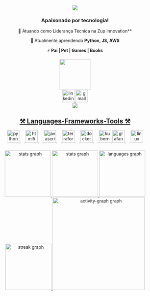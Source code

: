 <h1 align="center">
    <img src="https://readme-typing-svg.herokuapp.com/?font=Righteous&size=35&center=true&vCenter=true&width=500&height=70&duration=4000&lines=Olá!+👋;Bem-Vindo!;"/>
</h1>

<h3 align="center">Apaixonado por tecnologia!</h3>

<div align="center">
 
 🔭 Atuando como Liderança Técnica na Zup Innovation**
 
 🌱 Atualmente aprendendo **Python, JS, AWS**

⚡ **Pai | Pet | Games | Books**

 </div>
    <div align="center">
      <img height="100" src="https://i.imgur.com/yCHZdha.png"/>
    <div align="center">
      <a href="https://www.linkedin.com/in/%C3%A9berton-silva-fran%C3%A7a-b50342a8/" target="_blank">
      <img src="https://img.shields.io/static/v1?message=LinkedIn&logo=linkedin&label=&color=0077B5&logoColor=white&labelColor=&style=for-the-badge" height="40" alt="linkedin logo"  />
      </a>
    <a href="mailto:contato@ebertonsf@gmail.com" target="_blank">
     <img src="https://img.shields.io/static/v1?message=Gmail&logo=gmail&label=&color=D14836&logoColor=white&labelColor=&style=for-the-badge" height="40" alt="gmail logo"  />
      
</div>

<div align="center">
  <img src="https://visitor-badge.laobi.icu/badge?page_id=ebertonfranca.ebertonfranca&"  />
</div>

<div align="center">
<h2 align="center">⚒️ Languages-Frameworks-Tools ⚒️</h2>
  <img src="https://cdn.jsdelivr.net/gh/devicons/devicon/icons/python/python-original.svg" height="40" alt="python logo"  />
  <img width="12" />
  <img src="https://cdn.jsdelivr.net/gh/devicons/devicon/icons/html5/html5-original.svg" height="40" alt="html5 logo"  />
  <img width="12" />
  <img src="https://cdn.jsdelivr.net/gh/devicons/devicon/icons/javascript/javascript-original.svg" height="40" alt="javascript logo"  />
  <img width="12" />
  <img src="https://cdn.jsdelivr.net/gh/devicons/devicon/icons/terraform/terraform-original.svg" height="40" alt="terraform logo"  />
  <img width="12" />
  <img src="https://cdn.jsdelivr.net/gh/devicons/devicon/icons/docker/docker-original.svg" height="40" alt="docker logo"  />
  <img width="12" />
  <img src="https://cdn.jsdelivr.net/gh/devicons/devicon/icons/kubernetes/kubernetes-plain.svg" height="40" alt="kubernetes logo"  />
  <img src="https://cdn.jsdelivr.net/gh/devicons/devicon/icons/grafana/grafana-original.svg" height="40" alt="grafana logo"  />
  <img width="12" />
  <img src="https://cdn.jsdelivr.net/gh/devicons/devicon/icons/linux/linux-original.svg" height="40" alt="linux logo"  />
</div>

###

<div align="center">
  <img src="https://github-readme-stats.vercel.app/api?username=ebertonfranca&hide_title=false&hide_rank=true&show_icons=true&include_all_commits=true&count_private=true&disable_animations=false&theme=vue-dark&locale=en&hide_border=false&order=1" height="150" alt="stats graph"  />
  <img src="https://github-readme-stats.vercel.app/api?username=ebertonfranca&hide_title=false&hide_rank=false&show_icons=true&include_all_commits=true&count_private=true&disable_animations=false&theme=prussian&locale=en&hide_border=false&order=1" height="150" alt="stats graph"  />
  <img src="https://github-readme-stats.vercel.app/api/top-langs?username=ebertonfranca&locale=en&hide_title=false&layout=compact&card_width=320&langs_count=5&theme=shades-of-purple&hide_border=false&order=2" height="150" alt="languages graph"  />
  <img src="https://streak-stats.demolab.com?user=ebertonfranca&locale=en&mode=daily&theme=vue-dark&hide_border=false&border_radius=5&order=3" height="150" alt="streak graph"  />
  <img src="https://github-readme-activity-graph.vercel.app/graph?username=ebertonfranca&radius=16&theme=react&area=true&order=5" height="300" alt="activity-graph graph"  />
</div>

